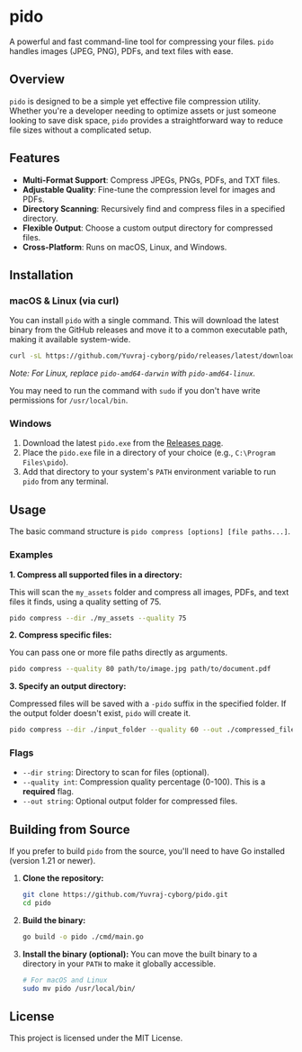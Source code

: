 # pido

A powerful and fast command-line tool for compressing your files. `pido` handles images (JPEG, PNG), PDFs, and text files with ease.

## Overview

`pido` is designed to be a simple yet effective file compression utility. Whether you're a developer needing to optimize assets or just someone looking to save disk space, `pido` provides a straightforward way to reduce file sizes without a complicated setup.

## Features

- **Multi-Format Support**: Compress JPEGs, PNGs, PDFs, and TXT files.
- **Adjustable Quality**: Fine-tune the compression level for images and PDFs.
- **Directory Scanning**: Recursively find and compress files in a specified directory.
- **Flexible Output**: Choose a custom output directory for compressed files.
- **Cross-Platform**: Runs on macOS, Linux, and Windows.

## Installation

### macOS & Linux (via curl)

You can install `pido` with a single command. This will download the latest binary from the GitHub releases and move it to a common executable path, making it available system-wide.

```sh
curl -sL https://github.com/Yuvraj-cyborg/pido/releases/latest/download/pido-amd64-darwin -o /usr/local/bin/pido && chmod +x /usr/local/bin/pido
```
_Note: For Linux, replace `pido-amd64-darwin` with `pido-amd64-linux`._

You may need to run the command with `sudo` if you don't have write permissions for `/usr/local/bin`.

### Windows

1.  Download the latest `pido.exe` from the [Releases page](https://github.com/Yuvraj-cyborg/pido/releases).
2.  Place the `pido.exe` file in a directory of your choice (e.g., `C:\Program Files\pido`).
3.  Add that directory to your system's `PATH` environment variable to run `pido` from any terminal.

## Usage

The basic command structure is `pido compress [options] [file paths...]`.

### Examples

**1. Compress all supported files in a directory:**

This will scan the `my_assets` folder and compress all images, PDFs, and text files it finds, using a quality setting of 75.

```sh
pido compress --dir ./my_assets --quality 75
```

**2. Compress specific files:**

You can pass one or more file paths directly as arguments.

```sh
pido compress --quality 80 path/to/image.jpg path/to/document.pdf
```

**3. Specify an output directory:**

Compressed files will be saved with a `-pido` suffix in the specified folder. If the output folder doesn't exist, `pido` will create it.

```sh
pido compress --dir ./input_folder --quality 60 --out ./compressed_files
```

### Flags

-   `--dir string`: Directory to scan for files (optional).
-   `--quality int`: Compression quality percentage (0-100). This is a **required** flag.
-   `--out string`: Optional output folder for compressed files.

## Building from Source

If you prefer to build `pido` from the source, you'll need to have Go installed (version 1.21 or newer).

1.  **Clone the repository:**
    ```sh
    git clone https://github.com/Yuvraj-cyborg/pido.git
    cd pido
    ```

2.  **Build the binary:**
    ```sh
    go build -o pido ./cmd/main.go
    ```

3.  **Install the binary (optional):**
    You can move the built binary to a directory in your `PATH` to make it globally accessible.
    ```sh
    # For macOS and Linux
    sudo mv pido /usr/local/bin/
    ```

## License

This project is licensed under the MIT License.